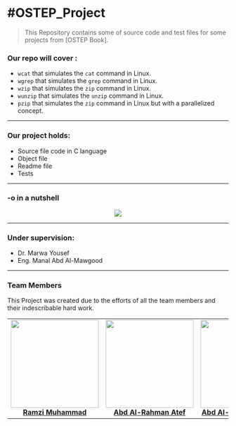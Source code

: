# #OSTEP_Project

> This Repository contains some of  source code and test files for some projects from [OSTEP Book].

### Our repo will cover :

- `wcat` that simulates the `cat` command in Linux.
- `wgrep` that simulates the `grep` command in Linux.
- `wzip` that simulates the `zip` command in Linux.
- `wunzip` that simulates the `unzip` command in Linux.
- `pzip` that simulates the `zip` command in Linux but with a parallelized concept.

------

### Our project holds:

- Source file code in C language 
- Object file 
- Readme file
- Tests

------

### -o in a nutshell

<p align="center">
  <img src="https://user-images.githubusercontent.com/56696104/147993655-6d186f9a-092c-45b4-9b6a-d23b3ba492cc.png" />
</p>

------

### Under supervision:

- Dr. Marwa Yousef
- Eng. Manal Abd Al-Mawgood

------

### Team Members

This Project was created due to the efforts of all the team members and their indescribable hard work.

<table>
  <tr>
    <td align="center">
      <a href="https://github.com/RamziMuhammad">
        <img
          src="https://avatars.githubusercontent.com/u/66510024?v=4"
          width="200px;"
          alt=""
        />
        <br />
        <sub>
          <b><center>Ramzi Muhammad</b>
        </sub>
      </a>
      <br />
    </td>
    <td align="center">
      <a href="https://github.com/Abdelrahman-Atef-Elsayed">
        <img
          src="https://avatars.githubusercontent.com/u/66162676?v=4"
          width="200px;"
          alt=""
        />
        <br />
        <sub>
          <b><center>Abd Al-Rahman Atef</b>
        </sub>
      </a>
      <br />
    </td>
    <td align="center">
      <a href="https://github.com/Red-Cloud2000">
        <img
          src="https://avatars.githubusercontent.com/u/61296209?v=4"
          width="200px;"
          alt=""
        />
        <br />
        <sub>
          <b><center>Abd Al-Rahman Hesham</b>
        </sub>
      </a>
      <br />
    </td>
    <td align="center">
      <a href="https://github.com/ahmedokka29">
        <img
          src="https://avatars.githubusercontent.com/u/56696104?v=4"
          width="200px;"
          alt=""
        />
        <br />
        <sub>
          <b><center>Ahmed Gamal</b>
        </sub>
      </a>
      <br />
    </td>
    <td align="center">
      <a href="https://github.com/Ola-Mohamed">
        <img
          src="https://avatars.githubusercontent.com/u/66176966?v=4"
          width="200px;"
          alt=""
        />
        <br />
        <sub>
          <b><center>Ola Muhammad</b>
        </sub>
      </a>
      <br />
    </td>
    <td align="center">
      <a href="https://github.com/Maryamazab">
        <img
          src="https://avatars.githubusercontent.com/u/96701611?v=4"
          width="200px;"
          alt=""
        />
        <br />
        <sub>
          <b><center>Mariam Azab</b>
        </sub>
      </a>
      <br />
    </td>
  </tr>
</table>
